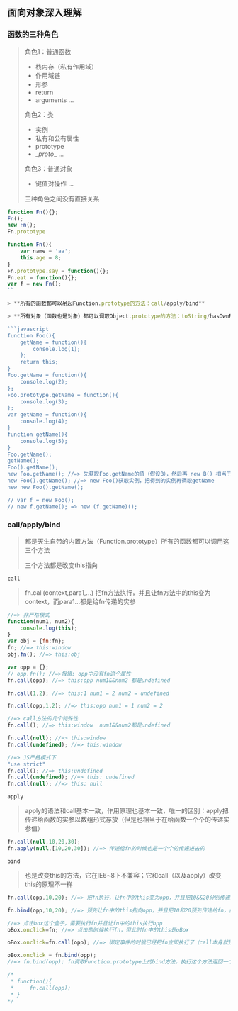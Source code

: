 ## 面向对象深入理解

### 函数的三种角色

> 角色1：普通函数
> 
> + 栈内存（私有作用域）
> + 作用域链
> + 形参
> + return
> + arguments
> ...
> 
> 角色2：类
> 
> + 实例
> + 私有和公有属性
> + prototype
> + \__proto__
> ...
> 
> 角色3：普通对象
> 
> + 键值对操作
> ...
> 
> 三种角色之间没有直接关系

```javascript
function Fn(){};
Fn();
new Fn();
Fn.prototype
```

```javascript
function Fn(){
	var name = 'aa';
	this.age = 8;
}
Fn.prototype.say = function(){};
Fn.eat = function(){};
var f = new Fn();
``

> **所有的函数都可以吊起Function.prototype的方法：call/apply/bind**

> **所有对象（函数也是对象）都可以调取Object.prototype的方法：toString/hasOwnPrototype**

```javascript
function Foo(){
	getName = function(){
		console.log(1);
	};
	return this;
}
Foo.getName = function(){
	console.log(2);
};
Foo.prototype.getName = function(){
	console.log(3);
};
var getName = function(){
	console.log(4);
}
function getName(){
	console.log(5);
}
Foo.getName();
getName();
Foo().getName();
new Foo.getName(); //=> 先获取Foo.getName的值（假设B），然后再 new B() 相当于创建B的实例（new Foo.getName;一样）
new Foo().getName(); //=> new Foo()获取实例，把得到的实例再调取getName
new new Foo().getName(); 

// var f = new Foo();
// new f.getName(); => new (f.getName)();
```

### call/apply/bind

> 都是天生自带的内置方法（Function.prototype）所有的函数都可以调用这三个方法
> 
> 三个方法都是改变this指向

`call`

> fn.call(context,para1,...)
> 把fn方法执行，并且让fn方法中的this变为context，而para1...都是给fn传递的实参

```javascript
//=> 非严格模式
function(num1, num2){
	console.log(this);
}
var obj = {fn:fn};
fn; //=> this:window
obj.fn(); //=> this:obj

var opp = {};
// opp.fn(); //=>报错: opp中没有fn这个属性
fn.call(opp); //=> this:opp num1&&num2 都是undefined

fn.call(1,2); //=> this:1 num1 = 2 num2 = undefined

fn.call(opp,1,2); //=> this:opp num1 = 1 num2 = 2

//=> call方法的几个特殊性
fn.call(); //=> this:window  num1&&num2都是undefined

fn.call(null); //=> this:window
fn.call(undefined); //=> this:window

```

```javascript
//=> JS严格模式下
"use strict"
fn.call(); //=> this:undefined
fn.call(undefined); //=> this: undefined
fn.call(null); //=> this: null
```

`apply`

> apply的语法和call基本一致，作用原理也基本一致，唯一的区别：apply把传递给函数的实参以数组形式存放（但是也相当于在给函数一个个的传递实参值）

```javascript
fn.call(null,10,20,30);
fn.apply(null,[10,20,30]); //=> 传递给fn的时候也是一个个的传递进去的
```

`bind`

> 也是改变this的方法，它在IE6~8下不兼容；它和call（以及apply）改变this的原理不一样

```javascript
fn.call(opp,10,20); //=> 把fn执行，让fn中的this变为opp，并且把10&&20分别传递给fn

fn.bind(opp,10,20); //=> 预先让fn中的this指向opp，并且把10和20预先传递给fn，此时的fn没有被执行（只有当执行的时候this和实参才会起到应有的作用）

//=> 点击box这个盒子，需要执行fn并且让fn中的this执行opp
oBox.onclick=fn; //=> 点击的时候执行fn，但此时fn中的this是oBox

oBox.onclick=fn.call(opp); //=> 绑定事件的时候已经把fn立即执行了（call本身就是立即执行的函数），然后把fn执行的返回值绑定给事件

oBox.onclick = fn.bind(opp);
//=> fn.bind(opp); fn调取Function.prototype上的bind方法，执行这个方法返回一个匿名函数

/*
 * function(){
 *     fn.call(opp);
 * }
*/ 
```

